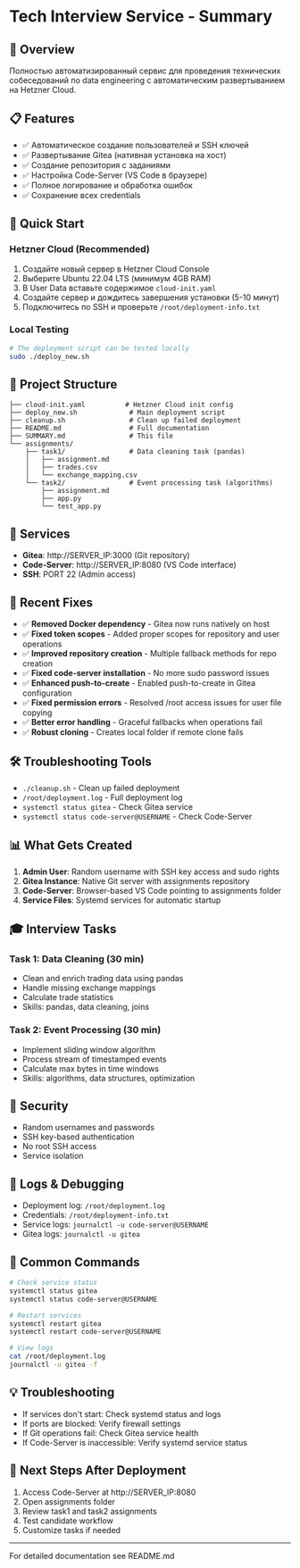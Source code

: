 # Tech Interview Service - Summary

## 🎯 Overview
Полностью автоматизированный сервис для проведения технических собеседований по data engineering с автоматическим развертыванием на Hetzner Cloud.

## 📋 Features
- ✅ Автоматическое создание пользователей и SSH ключей
- ✅ Развертывание Gitea (нативная установка на хост)
- ✅ Создание репозитория с заданиями
- ✅ Настройка Code-Server (VS Code в браузере)
- ✅ Полное логирование и обработка ошибок
- ✅ Сохранение всех credentials

## 🚀 Quick Start

### Hetzner Cloud (Recommended)
1. Создайте новый сервер в Hetzner Cloud Console
2. Выберите Ubuntu 22.04 LTS (минимум 4GB RAM)
3. В User Data вставьте содержимое `cloud-init.yaml`
4. Создайте сервер и дождитесь завершения установки (5-10 минут)
5. Подключитесь по SSH и проверьте `/root/deployment-info.txt`

### Local Testing
```bash
# The deployment script can be tested locally
sudo ./deploy_new.sh
```

## 📁 Project Structure
```
├── cloud-init.yaml          # Hetzner Cloud init config
├── deploy_new.sh             # Main deployment script
├── cleanup.sh                # Clean up failed deployment
├── README.md                 # Full documentation
├── SUMMARY.md                # This file
└── assignments/
    ├── task1/                # Data cleaning task (pandas)
    │   ├── assignment.md
    │   ├── trades.csv
    │   └── exchange_mapping.csv
    └── task2/                # Event processing task (algorithms)
        ├── assignment.md
        ├── app.py
        └── test_app.py
```

## 🔧 Services
- **Gitea**: http://SERVER_IP:3000 (Git repository)
- **Code-Server**: http://SERVER_IP:8080 (VS Code interface)
- **SSH**: PORT 22 (Admin access)

## 🐛 Recent Fixes
- ✅ **Removed Docker dependency** - Gitea now runs natively on host
- ✅ **Fixed token scopes** - Added proper scopes for repository and user operations
- ✅ **Improved repository creation** - Multiple fallback methods for repo creation
- ✅ **Fixed code-server installation** - No more sudo password issues
- ✅ **Enhanced push-to-create** - Enabled push-to-create in Gitea configuration
- ✅ **Fixed permission errors** - Resolved /root access issues for user file copying
- ✅ **Better error handling** - Graceful fallbacks when operations fail
- ✅ **Robust cloning** - Creates local folder if remote clone fails

## 🛠️ Troubleshooting Tools
- `./cleanup.sh` - Clean up failed deployment
- `/root/deployment.log` - Full deployment log
- `systemctl status gitea` - Check Gitea service
- `systemctl status code-server@USERNAME` - Check Code-Server

## 📊 What Gets Created
1. **Admin User**: Random username with SSH key access and sudo rights
2. **Gitea Instance**: Native Git server with assignments repository
3. **Code-Server**: Browser-based VS Code pointing to assignments folder
4. **Service Files**: Systemd services for automatic startup

## 🎓 Interview Tasks

### Task 1: Data Cleaning (30 min)
- Clean and enrich trading data using pandas
- Handle missing exchange mappings
- Calculate trade statistics
- Skills: pandas, data cleaning, joins

### Task 2: Event Processing (30 min)
- Implement sliding window algorithm
- Process stream of timestamped events
- Calculate max bytes in time windows
- Skills: algorithms, data structures, optimization

## 🔐 Security
- Random usernames and passwords
- SSH key-based authentication
- No root SSH access
- Service isolation

## 📝 Logs & Debugging
- Deployment log: `/root/deployment.log`
- Credentials: `/root/deployment-info.txt`
- Service logs: `journalctl -u code-server@USERNAME`
- Gitea logs: `journalctl -u gitea`

## 🔄 Common Commands
```bash
# Check service status
systemctl status gitea
systemctl status code-server@USERNAME

# Restart services
systemctl restart gitea
systemctl restart code-server@USERNAME

# View logs
cat /root/deployment.log
journalctl -u gitea -f
```

## 💡 Troubleshooting
- If services don't start: Check systemd status and logs
- If ports are blocked: Verify firewall settings  
- If Git operations fail: Check Gitea service health
- If Code-Server is inaccessible: Verify systemd service status

## 🎯 Next Steps After Deployment
1. Access Code-Server at http://SERVER_IP:8080
2. Open assignments folder
3. Review task1 and task2 assignments
4. Test candidate workflow
5. Customize tasks if needed

---
For detailed documentation see README.md
